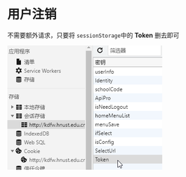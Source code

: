 # 用户注销

不需要额外请求，只要将 `sessionStorage`中的 **Token** 删去即可

![](../.gitbook/assets/image%20%281%29.png)

## 

